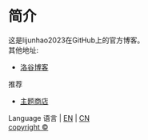 # 简介
这是lijunhao2023在GitHub上的官方博客。  
其他地址:
- [洛谷博客](https://lijunhao2023.blog.luogu.org)

推荐
- [主题商店](theme)


Language 语言 | [EN](en/index) | [CN]()  
[copyright ©](https://elevenstudio-main.github.io/copyright)  

